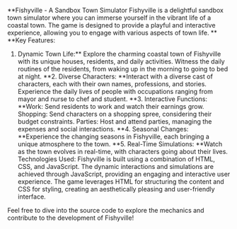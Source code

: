 **Fishyville - A Sandbox Town Simulator
Fishyville is a delightful sandbox town simulator where you can immerse yourself in the vibrant life of a coastal town. The game is designed to provide a playful and interactive experience, allowing you to engage with various aspects of town life.
**
**Key Features:
1. Dynamic Town Life:**
Explore the charming coastal town of Fishyville with its unique houses, residents, and daily activities.
Witness the daily routines of the residents, from waking up in the morning to going to bed at night.
**2. Diverse Characters:
**Interact with a diverse cast of characters, each with their own names, professions, and stories.
Experience the daily lives of people with occupations ranging from mayor and nurse to chef and student.
**3. Interactive Functions:
**Work: Send residents to work and watch their earnings grow.
Shopping: Send characters on a shopping spree, considering their budget constraints.
Parties: Host and attend parties, managing the expenses and social interactions.
**4. Seasonal Changes:
**Experience the changing seasons in Fishyville, each bringing a unique atmosphere to the town.
**5. Real-Time Simulations:
**Watch as the town evolves in real-time, with characters going about their lives.
Technologies Used:
Fishyville is built using a combination of HTML, CSS, and JavaScript. The dynamic interactions and simulations are achieved through JavaScript, providing an engaging and interactive user experience. The game leverages HTML for structuring the content and CSS for styling, creating an aesthetically pleasing and user-friendly interface.

Feel free to dive into the source code to explore the mechanics and contribute to the development of Fishyville!

